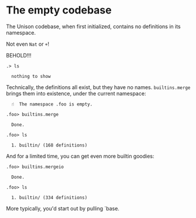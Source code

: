 # The empty codebase

The Unison codebase, when first initialized, contains no definitions in its namespace.

Not even `Nat` or `+`!

BEHOLD!!!

```ucm
.> ls

  nothing to show

```
Technically, the definitions all exist, but they have no names. `builtins.merge` brings them into existence, under the current namespace:

```ucm
  ☝️  The namespace .foo is empty.

.foo> builtins.merge

  Done.

.foo> ls

  1. builtin/ (168 definitions)

```
And for a limited time, you can get even more builtin goodies:

```ucm
.foo> builtins.mergeio

  Done.

.foo> ls

  1. builtin/ (334 definitions)

```
More typically, you'd start out by pulling `base.
